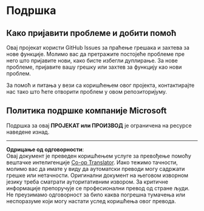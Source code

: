 <!--
CO_OP_TRANSLATOR_METADATA:
{
  "original_hash": "cd89329575372232e59605f7a08ae0df",
  "translation_date": "2025-08-28T11:56:46+00:00",
  "source_file": "SUPPORT.md",
  "language_code": "sr"
}
-->
# Подршка

## Како пријавити проблеме и добити помоћ  

Овај пројекат користи GitHub Issues за праћење грешака и захтева за нове функције. Молимо вас да претражите постојеће проблеме пре него што пријавите нови, како бисте избегли дуплирање. За нове проблеме, пријавите вашу грешку или захтев за функцију као нови проблем.

За помоћ и питања у вези са коришћењем овог пројекта, контактирајте нас тако што ћете отворити проблем у овом репозиторијуму.

## Политика подршке компаније Microsoft  

Подршка за овај **ПРОЈЕКАТ или ПРОИЗВОД** је ограничена на ресурсе наведене изнад.

---

**Одрицање од одговорности**:  
Овај документ је преведен коришћењем услуге за превођење помоћу вештачке интелигенције [Co-op Translator](https://github.com/Azure/co-op-translator). Иако тежимо тачности, молимо вас да имате у виду да аутоматски преводи могу садржати грешке или нетачности. Оригинални документ на његовом изворном језику треба сматрати ауторитативним извором. За критичне информације препоручује се професионални превод од стране људи. Не преузимамо одговорност за било каква погрешна тумачења или неспоразуме који могу настати услед коришћења овог превода.